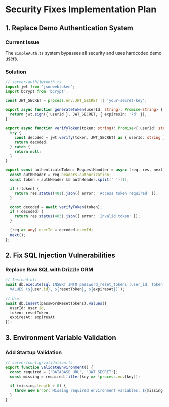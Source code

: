 # Security Fixes Implementation Plan

## 1. Replace Demo Authentication System

### Current Issue
The `simpleAuth.ts` system bypasses all security and uses hardcoded demo users.

### Solution
```typescript
// server/auth/jwtAuth.ts
import jwt from 'jsonwebtoken';
import bcrypt from 'bcrypt';

const JWT_SECRET = process.env.JWT_SECRET || 'your-secret-key';

export async function generateToken(userId: string): Promise<string> {
  return jwt.sign({ userId }, JWT_SECRET, { expiresIn: '7d' });
}

export async function verifyToken(token: string): Promise<{ userId: string } | null> {
  try {
    const decoded = jwt.verify(token, JWT_SECRET) as { userId: string };
    return decoded;
  } catch {
    return null;
  }
}

export const authenticateToken: RequestHandler = async (req, res, next) => {
  const authHeader = req.headers.authorization;
  const token = authHeader && authHeader.split(' ')[1];

  if (!token) {
    return res.status(401).json({ error: 'Access token required' });
  }

  const decoded = await verifyToken(token);
  if (!decoded) {
    return res.status(403).json({ error: 'Invalid token' });
  }

  (req as any).userId = decoded.userId;
  next();
};
```

## 2. Fix SQL Injection Vulnerabilities

### Replace Raw SQL with Drizzle ORM
```typescript
// Instead of:
await db.execute(sql`INSERT INTO password_reset_tokens (user_id, token, expires_at)
  VALUES (${user.id}, ${resetToken}, ${expiresAt})`);

// Use:
await db.insert(passwordResetTokens).values({
  userId: user.id,
  token: resetToken,
  expiresAt: expiresAt
});
```

## 3. Environment Variable Validation

### Add Startup Validation
```typescript
// server/config/validation.ts
export function validateEnvironment() {
  const required = ['DATABASE_URL', 'JWT_SECRET'];
  const missing = required.filter(key => !process.env[key]);
  
  if (missing.length > 0) {
    throw new Error(`Missing required environment variables: ${missing.join(', ')}`);
  }
}
```